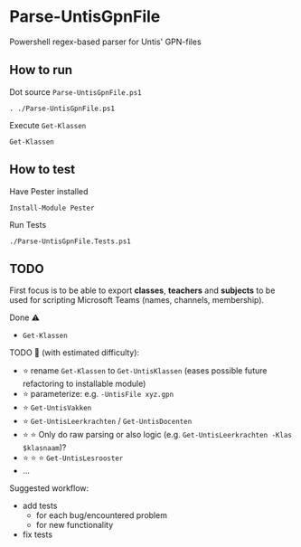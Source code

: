 # Parse-UntisGpnFile
Powershell regex-based parser for Untis' GPN-files

## How to run
Dot source `Parse-UntisGpnFile.ps1`

    . ./Parse-UntisGpnFile.ps1

Execute `Get-Klassen`

    Get-Klassen

## How to test
Have Pester installed

    Install-Module Pester

Run Tests

    ./Parse-UntisGpnFile.Tests.ps1


## TODO
First focus is to be able to export **classes**, **teachers** and **subjects**
to be used for scripting Microsoft Teams (names, channels, membership).

Done :warning:
- `Get-Klassen`

TODO :construction: (with estimated difficulty):
- :star: rename `Get-Klassen` to `Get-UntisKlassen` (eases possible future refactoring to installable module)
- :star: parameterize: e.g. `-UntisFile xyz.gpn`
- :star: `Get-UntisVakken`
- :star: `Get-UntisLeerkrachten` / `Get-UntisDocenten`
- :star: :star: Only do raw parsing or also logic (e.g. `Get-UntisLeerkrachten -Klas $klasnaam`)?
- :star: :star: :star: `Get-UntisLesrooster`
- ...

Suggested workflow:
- add tests
    - for each bug/encountered problem
    - for new functionality
- fix tests

